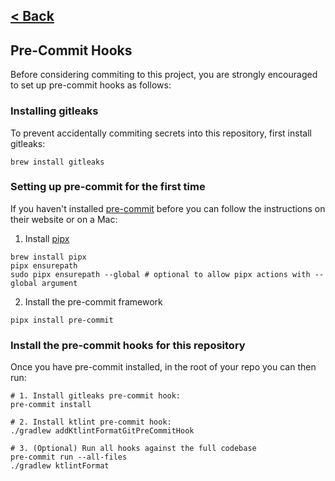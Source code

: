 [< Back](../README.md)
---

## Pre-Commit Hooks

Before considering commiting to this project, you are strongly encouraged to set up pre-commit hooks as follows:

### Installing gitleaks

To prevent accidentally commiting secrets into this repository, first install gitleaks:

```shell
brew install gitleaks
```

### Setting up pre-commit for the first time

If you haven't installed [pre-commit](https://pre-commit.com/) before you can follow
the instructions on their website or on a Mac:

1. Install [pipx](https://pipx.pypa.io/stable/#on-macos)

```shell
brew install pipx
pipx ensurepath
sudo pipx ensurepath --global # optional to allow pipx actions with --global argument
```

2. Install the pre-commit framework
```shell
pipx install pre-commit
```

### Install the pre-commit hooks for this repository

Once you have pre-commit installed, in the root of your repo you can then run:

```shell
# 1. Install gitleaks pre-commit hook:
pre-commit install

# 2. Install ktlint pre-commit hook:
./gradlew addKtlintFormatGitPreCommitHook

# 3. (Optional) Run all hooks against the full codebase
pre-commit run --all-files
./gradlew ktlintFormat
```
